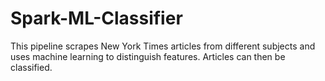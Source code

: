 # Spark-ML-Classifier
This pipeline scrapes New York Times articles from different subjects and uses machine learning to distinguish features. Articles can then be classified.
